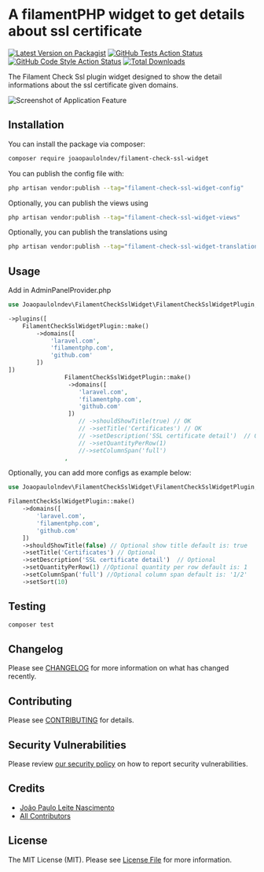 # A filamentPHP widget to get details about ssl certificate

[![Latest Version on Packagist](https://img.shields.io/packagist/v/joaopaulolndev/filament-check-ssl-widget.svg?style=flat-square)](https://packagist.org/packages/joaopaulolndev/filament-check-ssl-widget)
[![GitHub Tests Action Status](https://img.shields.io/github/actions/workflow/status/joaopaulolndev/filament-check-ssl-widget/run-tests.yml?branch=main&label=tests&style=flat-square)](https://github.com/joaopaulolndev/filament-check-ssl-widget/actions?query=workflow%3Arun-tests+branch%3Amain)
[![GitHub Code Style Action Status](https://img.shields.io/github/actions/workflow/status/joaopaulolndev/filament-check-ssl-widget/fix-php-code-styling.yml?branch=main&label=code%20style&style=flat-square)](https://github.com/joaopaulolndev/filament-check-ssl-widget/actions?query=workflow%3A"Fix+PHP+code+styling"+branch%3Amain)
[![Total Downloads](https://img.shields.io/packagist/dt/joaopaulolndev/filament-check-ssl-widget.svg?style=flat-square)](https://packagist.org/packages/joaopaulolndev/filament-check-ssl-widget)

The Filament Check Ssl plugin widget designed to show the detail informations about the ssl certificate given domains.

<div class="filament-hidden">

![Screenshot of Application Feature](https://raw.githubusercontent.com/joaopaulolndev/filament-check-ssl-widget/main/art/joaopaulolndev-filament-check-ssl-widget.jpg)

</div>

## Installation

You can install the package via composer:

```bash
composer require joaopaulolndev/filament-check-ssl-widget
```

You can publish the config file with:

```bash
php artisan vendor:publish --tag="filament-check-ssl-widget-config"
```

Optionally, you can publish the views using

```bash
php artisan vendor:publish --tag="filament-check-ssl-widget-views"
```

Optionally, you can publish the translations using

```bash
php artisan vendor:publish --tag="filament-check-ssl-widget-translations"
```

## Usage
Add in AdminPanelProvider.php

```php
use Joaopaulolndev\FilamentCheckSslWidget\FilamentCheckSslWidgetPlugin;

->plugins([
    FilamentCheckSslWidgetPlugin::make()
        ->domains([
            'laravel.com',
            'filamentphp.com',
            'github.com'
        ])
])
                FilamentCheckSslWidgetPlugin::make()
                 ->domains([
                    'laravel.com',
                    'filamentphp.com',
                    'github.com'
                 ])
                    // ->shouldShowTitle(true) // OK
                    // ->setTitle('Certificates') // OK
                    // ->setDescription('SSL certificate detail')  // OK
                    // ->setQuantityPerRow(1)
                    //->setColumnSpan('full')
                ,
```

Optionally, you can add more configs as example below:

```php
use Joaopaulolndev\FilamentCheckSslWidget\FilamentCheckSslWidgetPlugin;

FilamentCheckSslWidgetPlugin::make()
    ->domains([
        'laravel.com',
        'filamentphp.com',
        'github.com'
    ])
    ->shouldShowTitle(false) // Optional show title default is: true
    ->setTitle('Certificates') // Optional
    ->setDescription('SSL certificate detail')  // Optional
    ->setQuantityPerRow(1) //Optional quantity per row default is: 1
    ->setColumnSpan('full') //Optional column span default is: '1/2' 
    ->setSort(10)
```

## Testing

```bash
composer test
```

## Changelog

Please see [CHANGELOG](CHANGELOG.md) for more information on what has changed recently.

## Contributing

Please see [CONTRIBUTING](.github/CONTRIBUTING.md) for details.

## Security Vulnerabilities

Please review [our security policy](../../security/policy) on how to report security vulnerabilities.

## Credits

- [João Paulo Leite Nascimento](https://github.com/joaopaulolndev)
- [All Contributors](../../contributors)

## License

The MIT License (MIT). Please see [License File](LICENSE.md) for more information.
